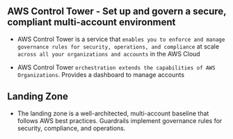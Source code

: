 ## AWS Control Tower - Set up and govern a secure, compliant multi-account environment

- AWS Control Tower is a service that `enables you to enforce and manage governance rules for security, operations, and compliance` at scale `across all your organizations and accounts` in the AWS Cloud

- AWS Control Tower `orchestration extends the capabilities of AWS Organizations`. Provides a dashboard to manage accounts

## Landing Zone

- The landing zone is a well-architected, multi-account baseline that follows AWS best practices. Guardrails implement governance rules for security, compliance, and operations.

